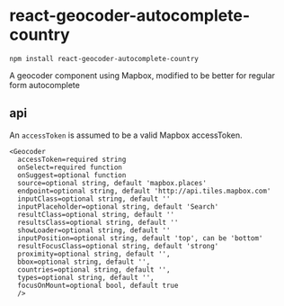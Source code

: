 # react-geocoder-autocomplete-country

```
npm install react-geocoder-autocomplete-country
```

A geocoder component using Mapbox, modified to be better for regular form autocomplete

## api

An `accessToken` is assumed to be a valid Mapbox accessToken.

```
<Geocoder
  accessToken=required string
  onSelect=required function
  onSuggest=optional function
  source=optional string, default 'mapbox.places'
  endpoint=optional string, default 'http://api.tiles.mapbox.com'
  inputClass=optional string, default ''
  inputPlaceholder=optional string, default 'Search'
  resultClass=optional string, default ''
  resultsClass=optional string, default ''
  showLoader=optional string, default ''
  inputPosition=optional string, default 'top', can be 'bottom'
  resultFocusClass=optional string, default 'strong'
  proximity=optional string, default '',
  bbox=optional string, default '',
  countries=optional string, default '',
  types=optional string, default '',
  focusOnMount=optional bool, default true
  />
```
